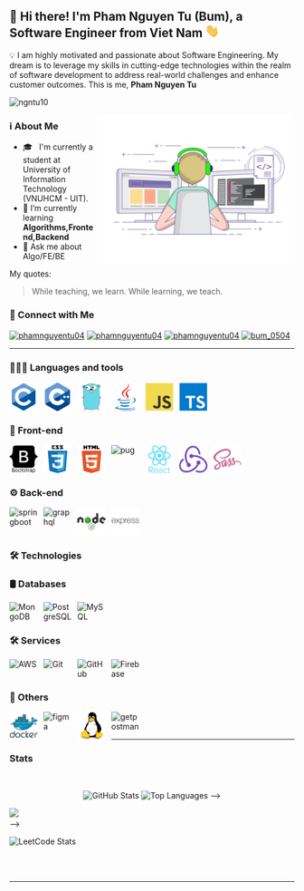 ## 🌱 Hi there! I'm Pham Nguyen Tu (Bum), a Software Engineer from Viet Nam <img src="/Handwave.gif" width="25">

💡 I am highly motivated and passionate about Software Engineering. My dream is to leverage my skills in cutting-edge technologies within the realm of software development to address real-world challenges and enhance customer outcomes. This is me, **Pham Nguyen Tu**

<p align="left"> <img src="https://komarev.com/ghpvc/?username=ngntu10&label=Profile%20views&color=0e75b6&style=flat" alt="ngntu10" /> </p>

<img align="right" alt="GIF" src="./Progamming.gif" width="350"/>

### ℹ️ About Me

- 🎓 &nbsp; I'm currently a student at University of Information Technology (VNUHCM - UIT).
- 🔭 I’m currently learning **Algorithms,Frontend,Backend**
- 💬 Ask me about Algo/FE/BE

My quotes:

> While teaching, we learn. While learning, we teach.

### 🤝 Connect with Me

<p align="left">
<a href="https://www.facebook.com/phamnguyentu04/" target="blank"><img align="center" src="https://raw.githubusercontent.com/rahuldkjain/github-profile-readme-generator/master/src/images/icons/Social/facebook.svg" alt="phamnguyentu04" height="30" width="40" /></a>
<a href="https://linkedin.com/in/phamnguyentu04" target="blank"><img align="center" src="https://raw.githubusercontent.com/rahuldkjain/github-profile-readme-generator/master/src/images/icons/Social/linked-in-alt.svg" 
alt="phamnguyentu04" height="30" width="40" /></a>
<a href="https://twitter.com/bumer1005" target="blank"><img align="center" src="https://raw.githubusercontent.com/rahuldkjain/github-profile-readme-generator/master/src/images/icons/Social/twitter.svg" alt="phamnguyentu04" height="30" width="40" /></a>
<a href="https://www.instagram.com/bum_0504/" target="blank"><img align="center" src="https://raw.githubusercontent.com/rahuldkjain/github-profile-readme-generator/master/src/images/icons/Social/instagram.svg" alt="bum_0504" height="30" width="40" /></a>

<hr>

### 👨🏼‍💻 Languages and tools

<img align="left" alt="C" width="50px" style="padding-right:10px;" src="https://raw.githubusercontent.com/devicons/devicon/master/icons/c/c-original.svg" />
<img align="left" alt="Cpp" width="50px" style="padding-right:10px;" src="https://raw.githubusercontent.com/devicons/devicon/master/icons/cplusplus/cplusplus-original.svg" />
<img align="left" alt="Go" width="50px" style="padding-right:10px;" src="https://raw.githubusercontent.com/devicons/devicon/master/icons/go/go-original.svg" />
<img align="left" alt="Java" width="50px" style="padding-right:10px;" src="https://raw.githubusercontent.com/devicons/devicon/master/icons/java/java-original.svg" />
<img align="left" alt="javascript" width="50px" style="padding-right:10px;" src="https://raw.githubusercontent.com/devicons/devicon/master/icons/javascript/javascript-original.svg" />
<img align="left" alt="typescript" width="50px" style="padding-right:10px;" src="https://raw.githubusercontent.com/devicons/devicon/master/icons/typescript/typescript-original.svg" />
<br />
<br />
<br/>


### 👀 Front-end

<img align="left" alt="bootstrap" width="50px" style="padding-right:10px;" src="https://raw.githubusercontent.com/devicons/devicon/master/icons/bootstrap/bootstrap-plain-wordmark.svg" />
<img align="left" alt="CSS3" width="50px" style="padding-right:10px;" src="https://raw.githubusercontent.com/devicons/devicon/master/icons/css3/css3-original-wordmark.svg" />
<img align="left" alt="HTML5" width="50px" style="padding-right:10px;" src="https://raw.githubusercontent.com/devicons/devicon/master/icons/html5/html5-original-wordmark.svg" />
<img align="left" alt="pug" width="50px" style="padding-right:10px;" src="https://cdn.worldvectorlogo.com/logos/pug.svg" />
<img align="left" alt="react" width="50px" style="padding-right:10px;" src="https://raw.githubusercontent.com/devicons/devicon/master/icons/react/react-original-wordmark.svg" />
<img align="left" alt="redux" width="50px" style="padding-right:10px;" src="https://raw.githubusercontent.com/devicons/devicon/master/icons/redux/redux-original.svg" />
<img align="left" alt="sass" width="50px" style="padding-right:10px;" src="https://raw.githubusercontent.com/devicons/devicon/master/icons/sass/sass-original.svg" />
<br />
<br/>
<br />

### ⚙️ Back-end 

<img align="left" alt="springboot" width="50px" style="padding-right:10px;" src="https://www.vectorlogo.zone/logos/springio/springio-icon.svg" />
<img align="left" alt="graphql" width="50px" style="padding-right:10px;" src="https://www.vectorlogo.zone/logos/graphql/graphql-icon.svg" />
<img align="left" alt="nodejs" width="50px" style="padding-right:10px;" src="https://raw.githubusercontent.com/devicons/devicon/master/icons/nodejs/nodejs-original-wordmark.svg" />
<img align="left" alt="express" width="50px" style="padding-right:10px;" src="https://raw.githubusercontent.com/devicons/devicon/master/icons/express/express-original-wordmark.svg" />

<br />
<br />
<br/>

### 🛠 Technologies 


### 🛢️ Databases


<img align="left" alt="MongoDB" width="50px" style="padding-right:10px;" src="https://cdn.jsdelivr.net/gh/devicons/devicon/icons/mongodb/mongodb-original.svg" /> 
<img align="left" alt="PostgreSQL" width="50px" style="padding-right:10px;" src="https://cdn.jsdelivr.net/gh/devicons/devicon/icons/postgresql/postgresql-original.svg" />
 <img align="left" alt="MySQL" width="50px" style="padding-right:10px;" src="https://cdn.jsdelivr.net/gh/devicons/devicon/icons/mysql/mysql-original-wordmark.svg" /><br />

<br/>

### 🛠 Services

<img align="left" alt="AWS" width="50px" style="padding-right:10px;" src="https://cdn.jsdelivr.net/gh/devicons/devicon/icons/amazonwebservices/amazonwebservices-plain-wordmark.svg" />
<img align="left" alt="Git" width="50px" style="padding-right:10px;" src="https://cdn.jsdelivr.net/gh/devicons/devicon/icons/git/git-original.svg" />
<img align="left" alt="GitHub" width="50px" style="padding-right:10px;" src="https://user-images.githubusercontent.com/67447840/220037637-cff5669e-da0e-45de-98f1-cdf5b67fff26.png" />
<img align="left" alt="Firebase" width="50px" style="padding-right:10px;" src="https://cdn.jsdelivr.net/gh/devicons/devicon/icons/firebase/firebase-plain-wordmark.svg" />
<br />

<br/>

### 🔩 Others

<img align="left" alt="docker" width="50px" style="padding-right:10px;" src="https://raw.githubusercontent.com/devicons/devicon/master/icons/docker/docker-original-wordmark.svg" />
<img align="left" alt="figma" width="50px" style="padding-right:10px;" src="https://www.vectorlogo.zone/logos/figma/figma-icon.svg" />
<img align="left" alt="linux" width="50px" style="padding-right:10px;" src="https://raw.githubusercontent.com/devicons/devicon/master/icons/linux/linux-original.svg" />
<img align="left" alt="getpostman" width="50px" style="padding-right:10px;" src="https://www.vectorlogo.zone/logos/getpostman/getpostman-icon.svg" />
<br />

<br/>
<hr>

### Stats

<br> 

 
<p align="center" width="100vh">
  <img height="197" src="https://github-readme-stats-bqhz.vercel.app/api?username=ngntu10&show_icons=true&hide_border=true&theme=dracula&count_private=true" alt="GitHub Stats">
  <img height="197" src="https://github-readme-stats.vercel.app/api/top-langs/?username=ngntu10&layout=donut&show_icons=true&hide_border=true&theme=dracula&count_private=true" alt="Top Languages"> -->

  <img style="min-width: 100%;" height="310" src="https://github-readme-streak-stats.herokuapp.com?user=ngntu10&hide_border=true&theme=dracula&border_radius=5&date_format=M%20j%5B%2C%20Y%5D"> -->
 
<img style="min-width: 100%;" src="https://leetcard.jacoblin.cool/bumer1005?theme=nord&font=Solway&ext=contest&width=785&height=350&hide=ranking" alt="LeetCode Stats">
 </p>

</p>
<br><br>

<hr> 
